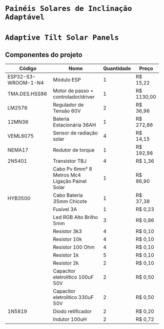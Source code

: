 # `Painéis Solares de Inclinação Adaptável`
# `Adaptive Tilt Solar Panels`

## Componentes do projeto

| Código | Nome | Quantidade | Preço |
|-----| ----- | ------- | ---------- |
|ESP32-S3-WROOM-1-N4|Módulo ESP|1|R$ 15,22|https://github.com/nathaliagondo/ea075-2024.1/blob/main/projetos/painel-solar/datasheets/painel-solar_esp32.pdf|
|TMA.DES.HSS86| Motor de passo + controlador/driver|1| R$ 1130,00 |https://github.com/nathaliagondo/ea075-2024.1/blob/main/projetos/painel-solar/datasheets/painel-solar_tma-des-hss86.pdf|
|LM2576|Regulador de Tensão 60V|2|R$ 36,96|https://github.com/nathaliagondo/ea075-2024.1/blob/main/projetos/painel-solar/datasheets/painel-solar_lm2576.pdf|
|12MN36|Bateria Estacionária 36AH|1|R$ 272,86|https://github.com/nathaliagondo/ea075-2024.1/blob/main/projetos/painel-solar/datasheets/painel-solar_12MN36.pdf|
|VEML6075|Sensor de radiação solar|4|R$ 14,15|https://github.com/nathaliagondo/ea075-2024.1/blob/main/projetos/painel-solar/datasheets/painel-solar_veml6075.pdf|
|NEMA17|Redutor de torque|1|R$ 192,98|https://github.com/nathaliagondo/ea075-2024.1/blob/main/projetos/painel-solar/datasheets/painel-solar_nema17.pdf|
|2N5401|Transistor TBJ|4|R$ 1,36|https://github.com/nathaliagondo/ea075-2024.1/blob/main/projetos/painel-solar/datasheets/painel-solar_2n5400.pdf|
||Cabo Pv 6mm² 8 Metros Mc4 Ligação Painel Solar|1|R$ 86,90|-|
|HYB3500|Cabo Bateria 35mm Chicote|1|R$ 37,38|-|
||Fusível 3A|1|R$ 0,23|-|
||Led RGB Alto Brilho 5mm|3|R$ 0,86|-|
||Resistor 3k3|4|R$ 0,10|-|
||Resistor 10k|4|R$ 0,10|-|
||Resistor 100 Ohm|4|R$ 0,10|-|
||Resistor 1k|5|R$ 0,10|-|
||Resistor 2k|2|R$ 0,10|-|
||Capacitor eletrolítico 100uF 50V|2|R$ 0,50|-|
||Capacitor eletrolítico 330uF 50V|2|R$ 0,50|-|
|1N5819|Diodo retificador|2|R$ 0,20|-|
||Indutor 100uH|2|R$ 0,72|-|
